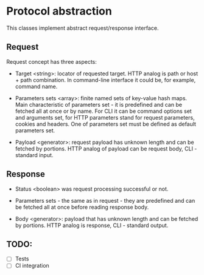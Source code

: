 Protocol abstraction
====================

This classes implement abstract request/response interface.

Request
-------

Request concept has three aspects:
  
  - Target &lt;string&gt;: locator of requested target. HTTP analog is 
  path or host + path combination. In command-line interface it could be, 
  for example, command name.
  
  - Parameters sets &lt;array&gt;: finite named sets of key-value hash maps. 
  Main characteristic of parameters set - it is predefined and can be fetched 
  all at once or by name. For CLI it can be command options set and arguments set, 
  for HTTP parameters stand for request parameters, cookies and headers.
  One of parameters set must be defined as default parameters set.
  
  - Payload &lt;generator&gt;: request payload has unknown length and can be 
  fetched by portions. HTTP analog of payload can be request body, 
  CLI - standard input.


Response
--------

  - Status &lt;boolean&gt; was request processing successful or not.
  
  - Parameters sets - the same as in request - they are predefined and 
  can be fetched all at once before reading response body.
  
  - Body  &lt;generator&gt;: payload that has unknown length and can be 
  fetched by portions. HTTP analog is response, CLI - standard output.

TODO:
-----

  - [ ] Tests
  - [ ] CI integration
